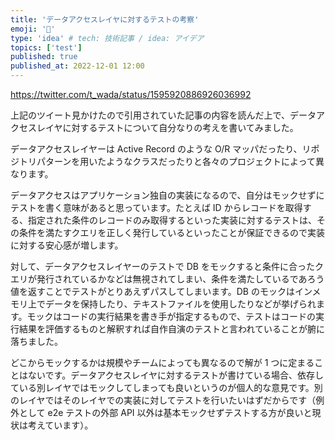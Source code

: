 ```yaml
---
title: 'データアクセスレイヤに対するテストの考察'
emoji: '🦁‍'
type: 'idea' # tech: 技術記事 / idea: アイデア
topics: ['test']
published: true
published_at: 2022-12-01 12:00
---
```


https://twitter.com/t_wada/status/1595920886926036992

上記のツイート見かけたので引用されていた記事の内容を読んだ上で、データアクセスレイヤに対するテストについて自分なりの考えを書いてみました。

データアクセスレイヤーは Active Record のような O/R マッパだったり、リポジトリパターンを用いたようなクラスだったりと各々のプロジェクトによって異なります。

データアクセスはアプリケーション独自の実装になるので、自分はモックせずにテストを書く意味があると思っています。たとえば ID からレコードを取得する、指定された条件のレコードのみ取得するといった実装に対するテストは、その条件を満たすクエリを正しく発行しているといったことが保証できるので実装に対する安心感が増します。

対して、データアクセスレイヤーのテストで DB をモックすると条件に合ったクエリが発行されているかなどは無視されてしまい、条件を満たしているであろう値を返すことでテストがとりあえずパスしてしまいます。DB のモックはインメモリ上でデータを保持したり、テキストファイルを使用したりなどが挙げられます。モックはコードの実行結果を書き手が指定するもので、テストはコードの実行結果を評価するものと解釈すれば自作自演のテストと言われていることが腑に落ちました。

どこからモックするかは規模やチームによっても異なるので解が 1 つに定まることはないです。データアクセスレイヤに対するテストが書けている場合、依存している別レイヤではモックしてしまっても良いというのが個人的な意見です。別のレイヤではそのレイヤでの実装に対してテストを行いたいはずだからです（例外として e2e テストの外部 API 以外は基本モックせずテストする方が良いと現状は考えています）。
